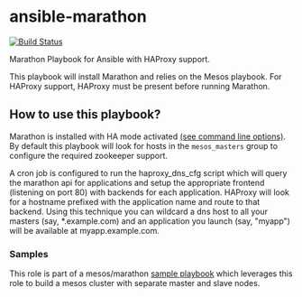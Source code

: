ansible-marathon
=============
[![Build Status](https://travis-ci.org/AnsibleShipyard/ansible-marathon.svg)](https://travis-ci.org/AnsibleShipyard/ansible-marathon)

Marathon Playbook for Ansible with HAProxy support.

This playbook will install Marathon and relies on the Mesos playbook. For HAProxy support, HAProxy must be present before running Marathon.

## How to use this playbook?

Marathon is installed with HA mode activated [(see command line options)](https://github.com/mesosphere/marathon#command-line-options). By default this playbook will look for hosts in the ```mesos_masters``` group to configure the required zookeeper support.

A cron job is configured to run the haproxy_dns_cfg script which will query the marathon api for applications and setup the appropriate frontend (listening on port 80) with backends for each application. HAProxy will look for a hostname prefixed with the application name and route to that backend. Using this technique you can wildcard a dns host to all your masters (say, *.example.com) and an application you launch (say, "myapp") will be available at myapp.example.com.

### Samples
This role is part of a mesos/marathon [sample playbook](https://github.com/mhamrah/ansible-mesos-playbook) which leverages this role to build a mesos cluster with separate master and slave nodes.
